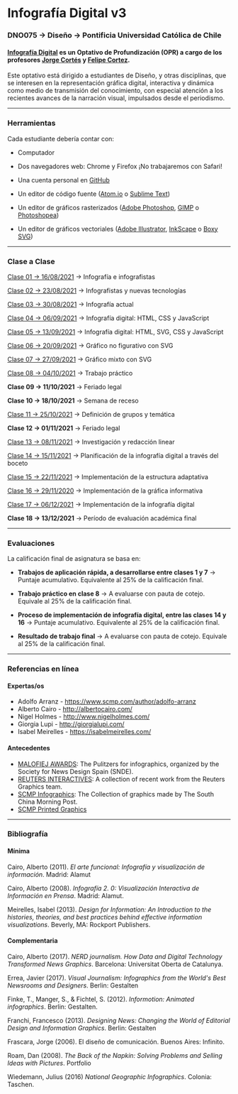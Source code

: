 # Infografía Digital v3

### DNO075 → Diseño → Pontificia Universidad Católica de Chile

#### [Infografía Digital](http://catalogo.uc.cl/index.php?tmpl=component&option=com_catalogo&view=programa&sigla=dno075) es un Optativo de Profundización (OPR) a cargo de los profesores [Jorge Cortés](https://cargocollective.com/jorgelcortes/) y [Felipe Cortez](http://faco.cl/).

Este optativo está dirigido a estudiantes de Diseño, y otras disciplinas, que se interesen en la representación gráfica digital, interactiva y dinámica como medio de transmisión del conocimiento, con especial atención a los recientes avances de la narración visual, impulsados desde el periodismo.

- - - - - - - - - -

### Herramientas

Cada estudiante debería contar con:

- Computador

- Dos navegadores web: Chrome y Firefox ¡No trabajaremos con Safari!

- Una cuenta personal en [GitHub](https://github.com/join)

- Un editor de código fuente ([Atom.io](https://atom.io/) o [Sublime Text](https://www.sublimetext.com/))

- Un editor de gráficos rasterizados ([Adobe Photoshop](https://www.adobe.com/la/products/photoshop.html), [GIMP](https://www.gimp.org/) o [Photoshopea](https://www.photopea.com/))

- Un editor de gráficos vectoriales ([Adobe Illustrator](https://www.adobe.com/la/products/illustrator.html), [InkScape](https://inkscape.org/es/) o [Boxy SVG](https://boxy-svg.com/))


- - - - - - - - - -

### Clase a Clase

[Clase 01 → 16/08/2021](https://github.com/profesorfaco/dno075-2021-2/tree/main/clase-01) → Infografía e infografistas

[Clase 02 → 23/08/2021](https://github.com/profesorfaco/dno075-2021-2/tree/main/clase-02) → Infografistas y nuevas tecnologías

[Clase 03 → 30/08/2021](https://github.com/profesorfaco/dno075-2021-2/tree/main/clase-03) → Infografía actual

[Clase 04 → 06/09/2021](https://github.com/profesorfaco/dno075-2021-2/tree/main/clase-04) → Infografía digital: HTML, CSS y JavaScript

[Clase 05 → 13/09/2021](https://github.com/profesorfaco/dno075-2021-2/tree/main/clase-05) → Infografía digital: HTML, SVG, CSS y JavaScript

[Clase 06 → 20/09/2021](https://github.com/profesorfaco/dno075-2021-2/tree/main/clase-06) → Gráfico no figurativo con SVG

[Clase 07 → 27/09/2021](https://github.com/profesorfaco/dno075-2021-2/tree/main/clase-07) → Gráfico mixto con SVG

[Clase 08 → 04/10/2021](https://github.com/profesorfaco/dno075-2021-2/tree/main/clase-08) → Trabajo práctico

**Clase 09 → 11/10/2021** → Feriado legal 

**Clase 10 → 18/10/2021** → Semana de receso

[Clase 11 → 25/10/2021](https://github.com/profesorfaco/dno075-2021-2/tree/main/clase-11) → Definición de grupos y temática

**Clase 12 → 01/11/2021** → Feriado legal

[Clase 13 → 08/11/2021](https://github.com/profesorfaco/dno075-2021-1/tree/main/clase-13) → Investigación y redacción linear

[Clase 14 → 15/11/2021](https://github.com/profesorfaco/dno075-2021-1/tree/main/clase-14) → Planificación de la infografía digital a través del boceto

[Clase 15 → 22/11/2021](https://github.com/profesorfaco/dno075-2021-1/tree/main/clase-15) → Implementación de la estructura adaptativa

[Clase 16 → 29/11/2020](https://github.com/profesorfaco/dno075-2021-1/tree/main/clase-16) → Implementación de la gráfica informativa

[Clase 17 → 06/12/2021](https://github.com/profesorfaco/dno075-2021-1/tree/main/clase-17) → Implementación de la infografía digital

**Clase 18 → 13/12/2021** → Período de evaluación académica final

- - - - - - - - - -

### Evaluaciones

La calificación final de asignatura se basa en:

- **Trabajos de aplicación rápida, a desarrollarse entre clases 1 y 7** → Puntaje acumulativo. Equivalente al 25% de la calificación final. 

- **Trabajo práctico en clase 8** → A evaluarse con pauta de cotejo. Equivale al 25% de la calificación final.

- **Proceso de implementación de infografía digital, entre las clases 14 y 16** → Puntaje acumulativo. Equivalente al 25% de la calificación final. 

- **Resultado de trabajo final** → A evaluarse con pauta de cotejo. Equivale al 25% de la calificación final.


- - - - - - - - - - 

### Referencias en línea

#### Expertas/os

- Adolfo Arranz - https://www.scmp.com/author/adolfo-arranz
- Alberto Cairo - http://albertocairo.com/
- Nigel Holmes - http://www.nigelholmes.com/
- Giorgia Lupi - http://giorgialupi.com/ 
- Isabel Meirelles - https://isabelmeirelles.com/

#### Antecedentes

- [MALOFIEJ AWARDS](https://www.malofiejgraphics.com/): The Pulitzers for infographics, organized by the Society for News Design Spain (SNDE).
- [REUTERS INTERACTIVES](https://graphics.reuters.com/): A collection of recent work from the Reuters Graphics team.
- [SCMP Infographics](https://www.scmp.com/infographic/): The Collection of graphics made by The South China Morning Post.
- [SCMP Printed Graphics](https://multimedia.scmp.com/culture/article/SCMP-printed-graphics-memory/)

- - - - - - - - - -

### Bibliografía

#### Mínima

Cairo, Alberto (2011). *El arte funcional: Infografía y visualización de información*. Madrid: Alamut

Cairo, Alberto (2008). *Infografía 2. 0: Visualización Interactiva de Información en Prensa*. Madrid: Alamut.

Meirelles, Isabel (2013). *Design for Information: An Introduction to the histories, theories, and best practices behind effective information visualizations*. Beverly, MA: Rockport Publishers.

#### Complementaria

Cairo, Alberto (2017). *NERD journalism. How Data and Digital Technology Transformed News Graphics*. Barcelona: Universitat Oberta de Catalunya.

Errea, Javier (2017). *Visual Journalism: Infographics from the World's Best Newsrooms and Designers*. Berlin: Gestalten

Finke, T., Manger, S., & Fichtel, S. (2012). *Informotion: Animated infographics*. Berlin: Gestalten.

Franchi, Francesco (2013). *Designing News: Changing the World of Editorial Design and Information Graphics*. Berlin: Gestalten

Frascara, Jorge (2006). El diseño de comunicación. Buenos Aires: Infinito.

Roam, Dan (2008). *The Back of the Napkin: Solving Problems and Selling Ideas with Pictures*. Portfolio

Wiedemann, Julius (2016) *National Geographic Infographics*. Colonia: Taschen.
